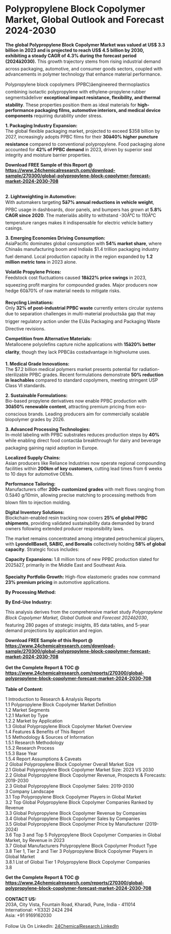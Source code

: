 <h1>Polypropylene Block Copolymer Market, Global Outlook and Forecast 2024-2030</h1><p><strong>The global Polypropylene Block Copolymer Market was valued at US$ 3.3 billion in 2023 and is projected to reach US$ 4.5 billion by 2030, exhibiting a steady CAGR of 4.3% during the forecast period (2024â2030).</strong> This growth trajectory stems from rising industrial demand across packaging, automotive, and consumer goods sectors, coupled with advancements in polymer technology that enhance material performance.</p><p>Polypropylene block copolymers (PPBC)âengineered thermoplastics combining isotactic polypropylene with ethylene-propylene rubber segmentsâdeliver <strong>exceptional impact resistance, flexibility, and thermal stability</strong>. These properties position them as ideal materials for <strong>high-performance packaging films, automotive interiors, and medical device components</strong> requiring durability under stress.</p><p><strong>1. Packaging Industry Expansion:</strong><br>
The global flexible packaging market, projected to exceed $358 billion by 2027, increasingly adopts PPBC films for their <strong>30â40% higher puncture resistance</strong> compared to conventional polypropylene. Food packaging alone accounted for <strong>42% of PPBC demand</strong> in 2023, driven by superior seal integrity and moisture barrier properties.</p><div><b>Download FREE Sample of this Report @ 
            <a href="https://www.24chemicalresearch.com/download-sample/270300/global-polypropylene-block-copolymer-forecast-market-2024-2030-708">
            https://www.24chemicalresearch.com/download-sample/270300/global-polypropylene-block-copolymer-forecast-market-2024-2030-708</a></b></div><br><p><strong>2. Lightweighting in Automotive:</strong><br>
With automakers targeting <strong>5â7% annual reductions in vehicle weight</strong>, PPBC usage in dashboards, door panels, and bumpers has grown at <strong>5.8% CAGR since 2020</strong>. The materialâs ability to withstand -30Â°C to 110Â°C temperature ranges makes it indispensable for electric vehicle battery casings.</p><p><strong>3. Emerging Economies Driving Consumption:</strong><br>
AsiaPacific dominates global consumption with <strong>54% market share</strong>, where Chinaâs manufacturing boom and Indiaâs $1.4 trillion packaging industry fuel demand. Local production capacity in the region expanded by <strong>1.2 million metric tons</strong> in 2023 alone.</p><p><strong>Volatile Propylene Prices:</strong><br>
Feedstock cost fluctuations caused <strong>18â22% price swings</strong> in 2023, squeezing profit margins for compounded grades. Major producers now hedge 60â70% of raw material needs to mitigate risks.</p><p><strong>Recycling Limitations:</strong><br>
Only <strong>32% of post-industrial PPBC waste</strong> currently enters circular systems due to separation challenges in multi-material productsâa gap that may trigger regulatory action under the EUâs Packaging and Packaging Waste Directive revisions.</p><p><strong>Competition from Alternative Materials:</strong><br>
Metallocene polyolefins capture niche applications with <strong>15â20% better clarity</strong>, though they lack PPBCâs costadvantage in highvolume uses.</p><p><strong>1. Medical Grade Innovations:</strong><br>
The $7.2 billion medical polymers market presents potential for radiation-sterilizable PPBC grades. Recent formulations demonstrate <strong>50% reduction in leachables</strong> compared to standard copolymers, meeting stringent USP Class VI standards.</p><p><strong>2. Sustainable Formulations:</strong><br>
Bio-based propylene derivatives now enable PPBC production with <strong>30â50% renewable content</strong>, attracting premium pricing from eco-conscious brands. Leading producers aim for commercially scalable biopolymer grades by 2026.</p><p><strong>3. Advanced Processing Technologies:</strong><br>
In-mold labeling with PPBC substrates reduces production steps by <strong>40%</strong> while enabling direct food contactâa breakthrough for dairy and beverage packaging gaining rapid adoption in Europe.</p><p><strong>Localized Supply Chains:</strong><br>
Asian producers like Reliance Industries now operate regional compounding facilities within <strong>200km of key customers</strong>, cutting lead times from 6 weeks to 10 days for automotive OEMs.</p><p><strong>Performance Tailoring:</strong><br>
Manufacturers offer <strong>200+ customized grades</strong> with melt flows ranging from 0.5â40 g/10min, allowing precise matching to processing methods from blown film to injection molding.</p><p><strong>Digital Inventory Solutions:</strong><br>
Blockchain-enabled resin tracking now covers <strong>25% of global PPBC shipments</strong>, providing validated sustainability data demanded by brand owners following extended producer responsibility laws.</p><p>The market remains concentrated among integrated petrochemical players, with <strong>LyondellBasell, SABIC, and Borealis</strong> collectively holding <strong>58% of global capacity</strong>. Strategic focus includes:</p><p><strong>Capacity Expansions:</strong> 1.8 million tons of new PPBC production slated for 2025â27, primarily in the Middle East and Southeast Asia.</p><p><strong>Specialty Portfolio Growth:</strong> High-flow elastomeric grades now command <strong>23% premium pricing</strong> in automotive applications.</p><p><strong>By Processing Method:</strong></p><p><strong>By End-Use Industry:</strong></p><p>This analysis derives from the comprehensive market study <em>Polypropylene Block Copolymer Market, Global Outlook and Forecast 2024â2030</em>, featuring 280 pages of strategic insights, 85 data tables, and 5-year demand projections by application and region.</p><div><b>Download FREE Sample of this Report @ 
            <a href="https://www.24chemicalresearch.com/download-sample/270300/global-polypropylene-block-copolymer-forecast-market-2024-2030-708">
            https://www.24chemicalresearch.com/download-sample/270300/global-polypropylene-block-copolymer-forecast-market-2024-2030-708</a></b></div><br><div><b>Get the Complete Report & TOC @ 
            <a href="https://www.24chemicalresearch.com/reports/270300/global-polypropylene-block-copolymer-forecast-market-2024-2030-708">
            https://www.24chemicalresearch.com/reports/270300/global-polypropylene-block-copolymer-forecast-market-2024-2030-708</a></b></div><br>
            <b>Table of Content:</b><p>1 Introduction to Research & Analysis Reports<br />
    1.1 Polypropylene Block Copolymer Market Definition<br />
    1.2 Market Segments<br />
        1.2.1 Market by Type<br />
        1.2.2 Market by Application<br />
    1.3 Global Polypropylene Block Copolymer Market Overview<br />
    1.4 Features & Benefits of This Report<br />
    1.5 Methodology & Sources of Information<br />
        1.5.1 Research Methodology<br />
        1.5.2 Research Process<br />
        1.5.3 Base Year<br />
        1.5.4 Report Assumptions & Caveats<br />
2 Global Polypropylene Block Copolymer Overall Market Size<br />
    2.1 Global Polypropylene Block Copolymer Market Size: 2023 VS 2030<br />
    2.2 Global Polypropylene Block Copolymer Revenue, Prospects & Forecasts: 2019-2030<br />
    2.3 Global Polypropylene Block Copolymer Sales: 2019-2030<br />
3 Company Landscape<br />
    3.1 Top Polypropylene Block Copolymer Players in Global Market<br />
    3.2 Top Global Polypropylene Block Copolymer Companies Ranked by Revenue<br />
    3.3 Global Polypropylene Block Copolymer Revenue by Companies<br />
    3.4 Global Polypropylene Block Copolymer Sales by Companies<br />
    3.5 Global Polypropylene Block Copolymer Price by Manufacturer (2019-2024)<br />
    3.6 Top 3 and Top 5 Polypropylene Block Copolymer Companies in Global Market, by Revenue in 2023<br />
    3.7 Global Manufacturers Polypropylene Block Copolymer Product Type<br />
    3.8 Tier 1, Tier 2 and Tier 3 Polypropylene Block Copolymer Players in Global Market<br />
        3.8.1 List of Global Tier 1 Polypropylene Block Copolymer Companies<br />
        3.8</p><div><b>Get the Complete Report & TOC @ 
            <a href="https://www.24chemicalresearch.com/reports/270300/global-polypropylene-block-copolymer-forecast-market-2024-2030-708">
            https://www.24chemicalresearch.com/reports/270300/global-polypropylene-block-copolymer-forecast-market-2024-2030-708</a></b></div><br><b>CONTACT US:</b><br>
            203A, City Vista, Fountain Road, Kharadi, Pune, India - 411014<br>
            International: +1(332) 2424 294<br>
            Asia: +91 9169162030 <br><br>
            Follow Us On LinkedIn: <a href="https://www.linkedin.com/company/24chemicalresearch/">24ChemicalResearch LinkedIn</a>